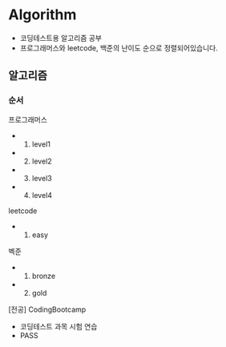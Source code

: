 # Algorithm

* 코딩테스트용 알고리즘 공부
* 프로그래머스와 leetcode, 백준의 난이도 순으로 정렬되어있습니다.
  

## 알고리즘

### 순서

프로그래머스
- 01. level1
- 02. level2
- 03. level3
- 04. level4

    
leetcode
- 01. easy


벡준
- 01. bronze
- 02. gold

[전공] CodingBootcamp
- 코딩테스트 과목 시험 연습
- PASS
